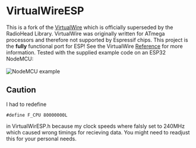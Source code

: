 # VirtualWireESP

This is a fork of the [VirtualWire](https://www.airspayce.com/mikem/arduino/VirtualWire/) which is officially superseded by the RadioHead Library.
VirtualWire was originally written for ATmega processors and therefore not supported by Espressif chips.
This project is the **fully** functional port for ESP!
See the VirtualWire [Reference](https://www.airspayce.com/mikem/arduino/VirtualWire/VirtualWire_8h.html#details) for more information.
Tested with the supplied example code on an ESP32 NodeMCU:      
<br>
![NodeMCU example](https://www.elektor.de/media/catalog/product/cache/5562f759999b940b867d7ecf207c58b6/1/6/169034-91f-web.jpg "NodeMCU")

## Caution
I had to redefine
```
#define F_CPU 80000000L
```

in VirtualWirESP.h because my clock speeds where falsly set to 240MHz which caused wrong timings for recieving data.
You might need to readjust this for your personal needs.
